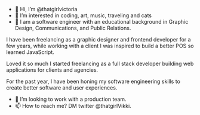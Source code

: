 - 👋 Hi, I’m @thatgirlvictoria
- 👀 I’m interested in coding, art, music, traveling and cats
- 🌱 I am a software engineer with an educational background in Graphic Design, Communications, and Public Relations.

I have been freelancing as a graphic designer and frontend developer for a few years, while working with a client I was inspired to build a better POS so learned JavaScript.

Loved it so much I started freelancing as a full stack developer building web applications for clients and agencies. 

For the past year, I have been honing my software engineering skills to create better software and user experiences.

- 💞️ I’m looking to work with a production team.
- 📫 How to reach me? DM twitter @thatgirlVikki.

<!---
thatgirlvictoria/thatgirlvictoria is a ✨ special ✨ repository because its `README.md` (this file) appears on your GitHub profile.
You can click the Preview link to take a look at your changes.
--->
